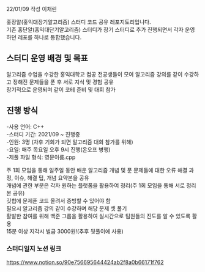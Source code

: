 22/01/09 작성 이채린

홍장알(홍익대장기알고리즘) 스터디 코드 공유 레포지토리입니다.  
기존 홍단알(홍익대단기알고리즘) 스터디가 장기 스터디로 추가 진행되면서 각자 운영하던 레포를 하나로 통합했습니다.  

## 스터디 운영 배경 및 목표  

알고리즘 수업을 수강한 홍익대학교 컴공 전공생들이 모여 알고리즘 강의를 같이 수강하고 정해진 문제들을 푼 후 서로 지식 및 경험 공유  
장기적으로 운영되며 같이 코테 준비 및 대회 참가  

## 진행 방식  
-사용 언어: C++  
-스터디 기간: 2021/09 ~ 진행중  
-인원: 3명 (차후 기회가 되면 알고리즘 대회 참가를 위해)  
-요일: 매주 목요일 오후 9시 진행(온오프 병행)  
-제풀 파일 형식: 영문이름.cpp  

주 1회 모임을 통해 일주일 동안 배운 알고리즘 개념 및 푼 문제들에 대한 오류 해결 과정, 이슈, 해결 팁, 개념 요약본을 공유  
개념에 관한 부분은 각자 원하는 플랫폼을 활용하여 정리(주 1회 모임을 통해 서로 정리본 공유)  
깃헙에 문제푼 코드 올려서 증빙할 수 있어야 함  
필요시 알고리즘 강의 같이 수강하며 해당 문제 셋 풀기  
활발한 참여를 위해 백준 그룹을 활용하여 실시간으로 팀원들의 진도를 알 수 있도록 활용  
15분 이상 지각시 벌금 3000원!(추후 뒷풀이에 사용)  


### 스터디일지 노션 링크  
https://www.notion.so/90e756695644424ab2f8a0b66171f762  
